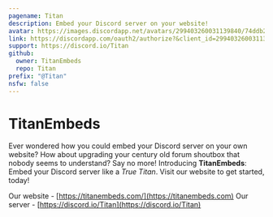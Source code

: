 ```yaml
---
pagename: Titan
description: Embed your Discord server on your website!
avatar: https://images.discordapp.net/avatars/299403260031139840/74ddb2dc7aea181b59056a2231b03d04.png
link: https://discordapp.com/oauth2/authorize?&client_id=299403260031139840&scope=bot&permissions=641195117
support: https://discord.io/Titan
github:
  owner: TitanEmbeds
  repo: Titan
prefix: "@Titan"
nsfw: false
---
```

# TitanEmbeds
Ever wondered how you could embed your Discord server on your own website? How about upgrading your century old forum shoutbox that nobody seems to understand?
Say no more! Introducing **TitanEmbeds**: Embed your Discord server like a *True Titan*. Visit our website to get started, today!

Our website - [https://titanembeds.com/](https://titanembeds.com)
Our server - [https://discord.io/Titan](https://discord.io/Titan)
